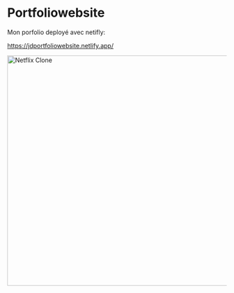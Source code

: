 # Portfoliowebsite

Mon porfolio deployé avec netifly:

https://jdportfoliowebsite.netlify.app/




<img width="528" alt="Netflix Clone" src="https://github.com/user-attachments/assets/5f1d4ddf-8a1e-4864-98dc-6754830c4251" />
